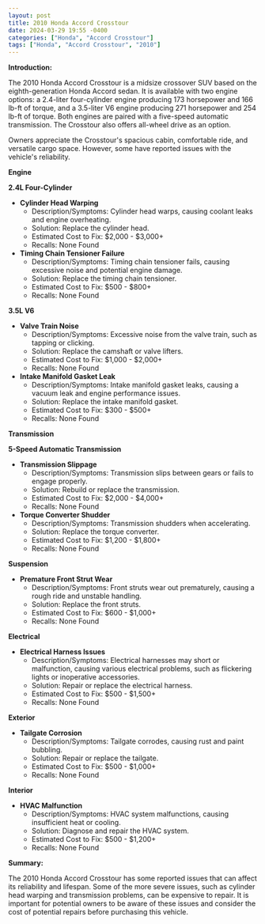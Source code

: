 ```yaml
---
layout: post
title: 2010 Honda Accord Crosstour
date: 2024-03-29 19:55 -0400
categories: ["Honda", "Accord Crosstour"]
tags: ["Honda", "Accord Crosstour", "2010"]
---
```

**Introduction:**

The 2010 Honda Accord Crosstour is a midsize crossover SUV based on the eighth-generation Honda Accord sedan. It is available with two engine options: a 2.4-liter four-cylinder engine producing 173 horsepower and 166 lb-ft of torque, and a 3.5-liter V6 engine producing 271 horsepower and 254 lb-ft of torque. Both engines are paired with a five-speed automatic transmission. The Crosstour also offers all-wheel drive as an option.

Owners appreciate the Crosstour's spacious cabin, comfortable ride, and versatile cargo space. However, some have reported issues with the vehicle's reliability.

**Engine**

**2.4L Four-Cylinder**
- **Cylinder Head Warping**
    - Description/Symptoms: Cylinder head warps, causing coolant leaks and engine overheating.
    - Solution: Replace the cylinder head.
    - Estimated Cost to Fix: $2,000 - $3,000+
    - Recalls: None Found
- **Timing Chain Tensioner Failure**
    - Description/Symptoms: Timing chain tensioner fails, causing excessive noise and potential engine damage.
    - Solution: Replace the timing chain tensioner.
    - Estimated Cost to Fix: $500 - $800+
    - Recalls: None Found

**3.5L V6**
- **Valve Train Noise**
    - Description/Symptoms: Excessive noise from the valve train, such as tapping or clicking.
    - Solution: Replace the camshaft or valve lifters.
    - Estimated Cost to Fix: $1,000 - $2,000+
    - Recalls: None Found
- **Intake Manifold Gasket Leak**
    - Description/Symptoms: Intake manifold gasket leaks, causing a vacuum leak and engine performance issues.
    - Solution: Replace the intake manifold gasket.
    - Estimated Cost to Fix: $300 - $500+
    - Recalls: None Found

**Transmission**

**5-Speed Automatic Transmission**
- **Transmission Slippage**
    - Description/Symptoms: Transmission slips between gears or fails to engage properly.
    - Solution: Rebuild or replace the transmission.
    - Estimated Cost to Fix: $2,000 - $4,000+
    - Recalls: None Found
- **Torque Converter Shudder**
    - Description/Symptoms: Transmission shudders when accelerating.
    - Solution: Replace the torque converter.
    - Estimated Cost to Fix: $1,200 - $1,800+
    - Recalls: None Found

**Suspension**

- **Premature Front Strut Wear**
    - Description/Symptoms: Front struts wear out prematurely, causing a rough ride and unstable handling.
    - Solution: Replace the front struts.
    - Estimated Cost to Fix: $600 - $1,000+
    - Recalls: None Found

**Electrical**

- **Electrical Harness Issues**
    - Description/Symptoms: Electrical harnesses may short or malfunction, causing various electrical problems, such as flickering lights or inoperative accessories.
    - Solution: Repair or replace the electrical harness.
    - Estimated Cost to Fix: $500 - $1,500+
    - Recalls: None Found

**Exterior**

- **Tailgate Corrosion**
    - Description/Symptoms: Tailgate corrodes, causing rust and paint bubbling.
    - Solution: Repair or replace the tailgate.
    - Estimated Cost to Fix: $500 - $1,000+
    - Recalls: None Found

**Interior**

- **HVAC Malfunction**
    - Description/Symptoms: HVAC system malfunctions, causing insufficient heat or cooling.
    - Solution: Diagnose and repair the HVAC system.
    - Estimated Cost to Fix: $500 - $1,200+
    - Recalls: None Found

**Summary:**

The 2010 Honda Accord Crosstour has some reported issues that can affect its reliability and lifespan. Some of the more severe issues, such as cylinder head warping and transmission problems, can be expensive to repair. It is important for potential owners to be aware of these issues and consider the cost of potential repairs before purchasing this vehicle.
